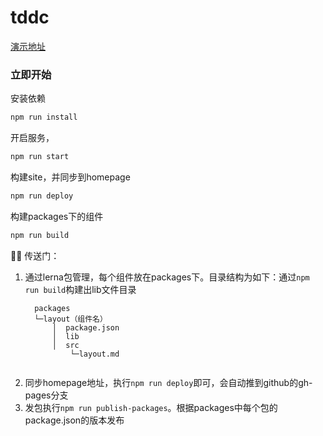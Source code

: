 # tddc

[演示地址](https://tdfe.github.io/tddc/)

### 立即开始

安装依赖
```bash
npm run install
```

开启服务，
```bash
npm run start
```

构建site，并同步到homepage
```bash
npm run deploy
```

构建packages下的组件
```bash
npm run build
```


🚀🚀 传送门：
1. 通过lerna包管理，每个组件放在packages下。目录结构为如下：通过`npm run build`构建出lib文件目录
    ```
      packages
      └─layout（组件名）
          │  package.json
          │  lib
          │  src
              └─layout.md
          
    ```
2. 同步homepage地址，执行`npm run deploy`即可，会自动推到github的gh-pages分支
3. 发包执行`npm run publish-packages`。根据packages中每个包的package.json的版本发布
